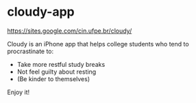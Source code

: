 # cloudy-app

https://sites.google.com/cin.ufpe.br/cloudy/

Cloudy is an iPhone app that helps college students who tend to procrastinate to:

- Take more restful study breaks
- Not feel guilty about resting
- (Be kinder to themselves) 

Enjoy it!
